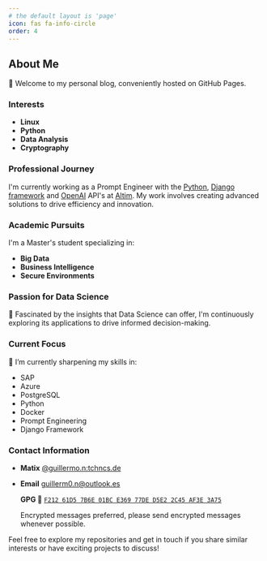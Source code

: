 ```yaml
---
# the default layout is 'page'
icon: fas fa-info-circle
order: 4
---
```


## About Me

👋 Welcome to my personal blog, conveniently hosted on GitHub Pages.

### Interests
- **Linux**
- **Python**
- **Data Analysis**
- **Cryptography**

### Professional Journey
I'm currently working as a Prompt Engineer with the [Python](https://www.python.org/), [Django framework](https://www.djangoproject.com/) and [OpenAI](https://openai.com/api/) API's at [Altim](https://www.altim.es/). My work involves creating advanced solutions to drive efficiency and innovation.

### Academic Pursuits
I'm a Master's student specializing in:
- **Big Data**
- **Business Intelligence**
- **Secure Environments**

### Passion for Data Science
🔬 Fascinated by the insights that Data Science can offer, I'm continuously exploring its applications to drive informed decision-making.

### Current Focus
🌱 I’m currently sharpening my skills in:
- SAP
- Azure
- PostgreSQL
- Python
- Docker
- Prompt Engineering
- Django Framework

### Contact Information 
- **Matix** [@guillermo.n:tchncs.de](https://matrix.to/#/@guillermo.n:tchncs.de)
- **Email** [guillerm0.n@outlook.es](mailto:guillerm0.n@outlook.es) 

    **GPG  🔑** [`F212 61D5 7B6E 01BC E369 77DE D5E2 2C45 AF3E 3A75` ](https://keys.openpgp.org/vks/v1/by-fingerprint/F21261D57B6E01BCE36977DED5E22C45AF3E3A75)

    Encrypted messages preferred, please send encrypted messages whenever possible.

Feel free to explore my repositories and get in touch if you share similar interests or have exciting projects to discuss!

